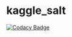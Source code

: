 # kaggle_salt

[![Codacy Badge](https://api.codacy.com/project/badge/Grade/4e7ace609fa94a10af3b2481e6626012)](https://www.codacy.com/app/AdityaSidharta/kaggle_salt?utm_source=github.com&amp;utm_medium=referral&amp;utm_content=AdityaSidharta/kaggle_salt&amp;utm_campaign=Badge_Grade)
